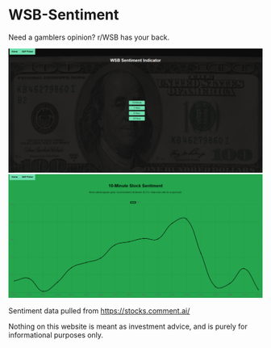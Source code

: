 # WSB-Sentiment

Need a gamblers opinion? r/WSB has your back.

![Homepage](wsb_ind.png?raw=true "Homepage")
![10 Minute View](wsb_10.png?raw=true "10View")

Sentiment data pulled from https://stocks.comment.ai/

Nothing on this website is meant as investment advice, and is purely for informational purposes only.
